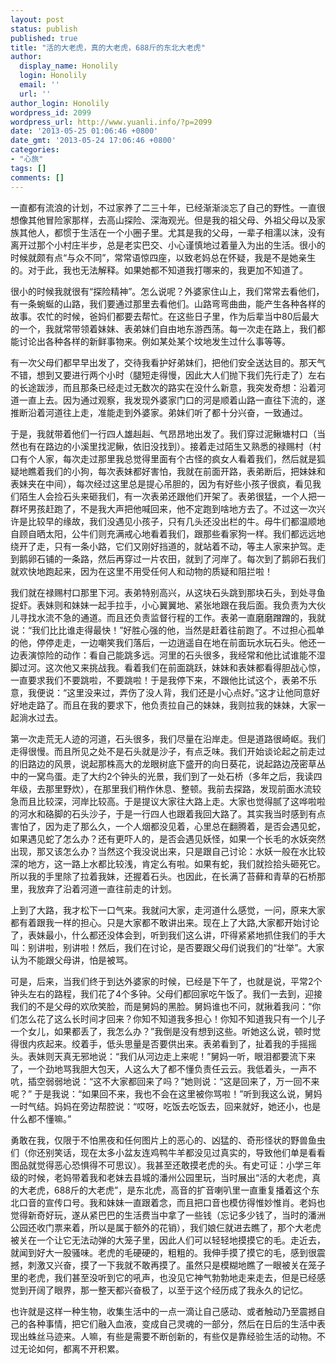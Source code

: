 ```yaml
---
layout: post
status: publish
published: true
title: "活的大老虎，真的大老虎，688斤的东北大老虎"
author:
  display_name: Honolily
  login: Honolily
  email: ''
  url: ''
author_login: Honolily
wordpress_id: 2099
wordpress_url: http://www.yuanli.info/?p=2099
date: '2013-05-25 01:06:46 +0800'
date_gmt: '2013-05-24 17:06:46 +0800'
categories:
- "心旅"
tags: []
comments: []
---
```


<p>一直都有流浪的计划，不过家养了二三十年，已经渐渐淡忘了自己的野性。一直很想像其他冒险家那样，去高山探险、深海观光。但是我的祖父母、外祖父母以及家族其他人，都惯于生活在一个小圈子里。尤其是我的父母，一辈子相濡以沫，没有离开过那个小村庄半步，总是老实巴交、小心谨慎地过着量入为出的生活。很小的时候就颇有点&ldquo;与众不同&rdquo;，常常语惊四座，以致老妈总在怀疑，我是不是她亲生的。对于此，我也无法解释。如果她都不知道我打哪来的，我更加不知道了。</p>
<p>很小的时候我就很有&ldquo;探险精神&rdquo;。怎么说呢？外婆家住山上，我们常常去看他们，有一条蜿蜒的山路，我们要通过那里去看他们。山路弯弯曲曲，能产生各种各样的故事。农忙的时候，爸妈们都要去帮忙。在这些日子里，作为后辈当中80后最大的一个，我就常带领着妹妹、表弟妹们自由地东游西荡。每一次走在路上，我们都能讨论出各种各样的新鲜事物来。例如某处某个坟地发生过什么事等等。</p>
<p>有一次父母们都早早出发了，交待我看护好弟妹们，把他们安全送达目的。那天气不错，想到又要进行两个小时（腿短走得慢，因此大人们抛下我们先行走了）左右的长途跋涉，而且那条已经走过无数次的路实在没什么新意，我突发奇想：沿着河道一直上去。因为通过观察，我发现外婆家门口的河是顺着山路一直往下流的，遂推断沿着河道往上走，准能走到外婆家。弟妹们听了都十分兴奋，一致通过。</p>
<p>于是，我就带着他们一行四人雄赳赳、气昂昂地出发了。我们穿过泥鳅塘村口（当然也有在路边的小溪里找泥鳅，依旧没找到）。接着走过陌生又熟悉的禄赐村（村口有个人家，每次走过那里我总觉得里面有个古怪的疯女人看着我们，然后就是狐疑地瞧着我们的小狗，每次表妹都好害怕，我就在前面开路，表弟断后，把妹妹和表妹夹在中间），每次经过这里总是提心吊胆的，因为有好些小孩子很疯，看见我们陌生人会捡石头来砸我们，有一次表弟还跟他们开架了。表弟很猛，一个人把一群坏男孩赶跑了，不是我大声把他喊回来，他不定跑到啥地方去了。不过这一次兴许是比较早的缘故，我们没遇见小孩子，只有几头还没出栏的牛。母牛们都温顺地自顾自晒太阳，公牛们则充满戒心地看着我们，跟那些看家狗一样。我们都远远地绕开了走，只有一条小路，它们又刚好挡道的，就站着不动，等主人家来护驾。走到鹅卵石铺的一条路，然后再穿过一片农田，就到了河岸了。每次到了鹅卵石我们就欢快地跑起来，因为在这里不用受任何人和动物的质疑和阻拦啦！</p>
<p>我们就在禄赐村口那里下河。表弟特别高兴，从这块石头跳到那块石头，到处寻鱼捉虾。表妹则和妹妹一起手拉手，小心翼翼地、紧张地跟在我后面。我负责为大伙儿寻找水流不急的通道。而且还负责监督行程的工作。表弟一直磨磨蹭蹭的，我就说：&ldquo;我们比比谁走得最快！&rdquo;好胜心强的他，当然是赶着往前跑了。不过担心孤单的他，停停走走，一边嘲笑我们落后，一边逍遥自在地在前面玩水玩石头。他还一边表演惊险的动作：看自己能跳多远。河里的石头很多，我经常和他比试谁能不湿脚过河。这次他又来挑战我。看着我们在前面跳跃，妹妹和表妹都看得胆战心惊，一直要求我们不要跳啦，不要跳啦！于是我停下来，不跟他比试这个，表弟不乐意，我便说：&ldquo;这里没来过，弄伤了没人背，我们还是小心点好。&rdquo;这才让他同意好好地走路了。而且在我的要求下，他负责拉自己的妹妹，我则拉我的妹妹，大家一起淌水过去。</p>
<p>第一次走荒无人迹的河道，石头很多，我们尽量在沿岸走。但是道路很崎岖。我们走得很慢。而且所见之处不是石头就是沙子，有点乏味。我们开始谈论起之前走过的旧路边的风景，说起那株高大的龙眼树底下盛开的向日葵花，说起路边茂密草丛中的一窝鸟蛋。走了大约2个钟头的光景，我们到了一处石桥（多年之后，我读四年级，去那里野炊），在那里我们稍作休息、整顿。我前去探路，发现前面水流较急而且比较深，河岸比较高。于是提议大家往大路上走。大家也觉得腻了这哗啦啦的河水和硌脚的石头沙子，于是一行四人也跟着我回大路了。其实我当时感到有点害怕了，因为走了那么久，一个人烟都没见着，心里总在翻腾着，是否会遇见蛇，如果遇见蛇了怎么办？还有更吓人的，是否会遇见妖怪，如果一个长毛的水妖突然出现，那又该怎么办？当然这个我没说出来，只是跟自己讨论：水妖一般在水比较深的地方，这一路上水都比较浅，肯定么有啦。如果有蛇，我们就捡拾头砸死它。所以我的手里除了拉着我妹，还握着石头。也因此，在长满了苔藓和青草的石桥那里，我放弃了沿着河道一直往前走的计划。</p>
<p>上到了大路，我才松下一口气来。我就问大家，走河道什么感觉，一问，原来大家都有着跟我一样的担心。只是大家都不敢讲出来。现在上了大路,大家都开始讨论了，表妹最小，什么都还没体会到，听到我们这么讲，吓得紧紧地抓住我们的手大叫：别讲啦，别讲啦！然后，我们在讨论，是否要跟父母们说我们的&ldquo;壮举&rdquo;。大家认为不能跟父母讲，怕是被骂。</p>
<p>可是，后来，当我们终于到达外婆家的时候，已经是下午了，也就是说，平常2个钟头左右的路程，我们花了4个多钟。父母们都回家吃午饭了。我们一去到，迎接我们的不是父母的欢欣笑脸，而是舅妈的黑脸。舅妈谁也不问，就揪着我问：&ldquo;你们怎么花了这么长时间才回来？你知不知道我多担心！你知不知道我只有一个儿子一个女儿，如果都丢了，我怎么办？&rdquo;我倒是没有想到这些。听她这么说，顿时觉得很内疚起来。绞着手，低头思量是否要供出来。表弟看到了，扯着我的手摇摇头。表妹则天真无邪地说：&ldquo;我们从河边走上来呢！&rdquo;舅妈一听，眼泪都要流下来了，一个劲地骂我胆大包天，人这么大了都不懂负责任云云。我低着头，一声不吭，插空弱弱地说：&ldquo;这不大家都回来了吗？&rdquo;她则说：&ldquo;这是回来了，万一回不来呢？&rdquo; 于是我说：&ldquo;如果回不来，我也不会在这里被你骂啦！&rdquo;听到我这么说，舅妈一时气结。妈妈在旁边帮腔说：&ldquo;哎呀，吃饭去吃饭去，回来就好，她还小，也是什么都不懂嘛。&rdquo;</p>
<p>勇敢在我，仅限于不怕黑夜和任何图片上的恶心的、凶猛的、奇形怪状的野兽鱼虫们（你还别笑话，现在太多小盆友连鸡鸭牛羊都没见过真实的，导致他们单是看看图品就觉得恶心恐惧得不可思议）。我甚至还敢摸老虎的头。有史可证：小学三年级的时候，老妈带着我和老妹去县城的潘州公园里玩，当时展出&ldquo;活的大老虎，真的大老虎，688斤的大老虎&rdquo;，是东北虎，高音的扩音喇叭里一直重复播着这个东北口音的宣传口号。我和妹妹一直跟着念，而且把口音也模仿得惟妙惟肖。老妈也觉得新奇好玩，遂从紧巴巴的生活费当中拿了一些钱（忘记多少钱了，当时的潘洲公园还收门票来着，所以是属于额外的花销），我们娘仨就进去瞧了，那个大老虎被关在一个让它无法动弹的大笼子里，因此人们可以轻轻地摸摸它的毛。走近去，就闻到好大一股骚味。老虎的毛硬硬的，粗粗的。我伸手摸了摸它的毛，感到很震撼，刺激又兴奋，摸了一下我就不敢再摸了。虽然只是模糊地瞧了一眼被关在笼子里的老虎，我们甚至没听到它的吼声，也没见它神气勃勃地走来走去，但是已经感觉到开阔了眼界，那一整天都兴奋极了，以至于这个经历成了我永久的记忆。</p>
<p>也许就是这样一种生物，收集生活中的一点一滴让自己感动、或者触动乃至震撼自己的各种事情，把它们融入血液，变成自己灵魂的一部分，然后在日后的生活中表现出蛛丝马迹来。人嘛，有些是需要不断创新的，有些仅是靠经验生活的动物。不过无论如何，都离不开积累。</p>
